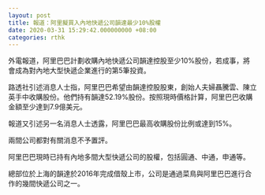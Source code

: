 ```yaml
---
layout: post
title: 報道：阿里擬買入內地快遞公司韻達最少10%股權
date: 2020-03-31 15:29:42.000000000 +08:00
categories: rthk
---
```


外電報道，阿里巴巴計劃收購內地快遞公司韻達控股至少10%股份，若成事，將會成為對內地大型快遞企業進行的第5筆投資。

路透社引述消息人士指，阿里巴巴希望由韻達控股股東，創始人夫婦聶騰雲、陳立英手中收購股份。他們持有韻達52.19%股份。按照現時價格計算，阿里巴巴收購金額至少達到7.9億美元。

報道又引述另一名消息人士透露，阿里巴巴最高收購股份比例或達到15%。

兩間公司都對有關消息不予置評。

阿里巴巴現時已持有內地多間大型快遞公司的股權，包括圓通、中通，申通等。

總部位於上海的韻達於2016年完成借殼上市，公司是通過菜鳥與阿里巴巴進行合作的幾間快遞公司之一。
